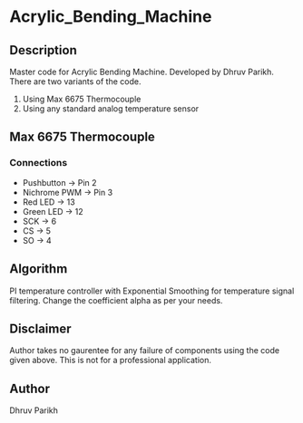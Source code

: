# Acrylic_Bending_Machine
## Description
Master code for Acrylic Bending Machine. Developed by Dhruv Parikh.
There are two variants of the code.
1. Using Max 6675 Thermocouple
2. Using any standard analog temperature sensor

## Max 6675 Thermocouple
### Connections
- Pushbutton -> Pin 2
- Nichrome PWM -> Pin 3
- Red LED -> 13
- Green LED -> 12
- SCK -> 6
- CS -> 5
- SO -> 4

## Algorithm
PI temperature controller with Exponential Smoothing for temperature signal filtering. Change the coefficient alpha as per your needs.

## Disclaimer
Author takes no gaurentee for any failure of components using the code given above. This is not for a professional application. 
## Author
Dhruv Parikh
